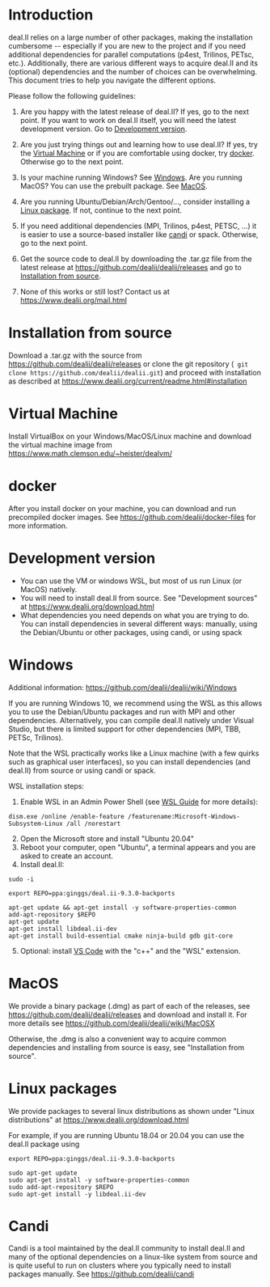 # Introduction

deal.II relies on a large number of other packages, making the installation cumbersome -- especially if you are new to the project and
if you need additional dependencies for parallel computations (p4est,
Trilinos, PETsc, etc.). Additionally, there are various different ways to acquire deal.II and
its (optional) dependencies and the number of choices can be overwhelming. This document tries to help you navigate the
different options.

Please follow the following guidelines:

1. Are you happy with the latest release of deal.II? If yes, go to the next
   point. If you want to work on deal.II itself, you will need the latest
   development version. Go to [Development version](https://github.com/dealii/dealii/wiki/Getting-deal.II#development-version).

2. Are you just trying things out and learning how to use deal.II? If yes, try
   the [Virtual Machine](https://github.com/dealii/dealii/wiki/Getting-deal.II#virtual-machine) or if you are comfortable using docker, try [docker](https://github.com/dealii/dealii/wiki/Getting-deal.II#docker). Otherwise go to
   the next point.

3. Is your machine running Windows? See [Windows](https://github.com/dealii/dealii/wiki/Getting-deal.II#windows). Are you running
   MacOS? You can use the prebuilt package. See [MacOS](https://github.com/dealii/dealii/wiki/Getting-deal.II#macos).

4. Are you running Ubuntu/Debian/Arch/Gentoo/..., consider installing a [Linux
   package](https://github.com/dealii/dealii/wiki/Getting-deal.II#linux-packages). If not, continue to the next point.

5. If you need additional dependencies (MPI, Trilinos, p4est, PETSC, ...) it
   is easier to use a source-based installer like [candi](https://github.com/dealii/dealii/wiki/Getting-deal.II#candi) or spack. Otherwise,
   go to the next point.

6. Get the source code to deal.II by downloading the .tar.gz file from the latest release at
     https://github.com/dealii/dealii/releases
   and go to [Installation from source](https://github.com/dealii/dealii/wiki/Getting-deal.II#installation-from-source).

7. None of this works or still lost? Contact us at https://www.dealii.org/mail.html

# Installation from source
  Download a .tar.gz with the source from
  https://github.com/dealii/dealii/releases or clone the git repository (``
  git clone https://github.com/dealii/dealii.git``) and proceed with
  installation as described at
  https://www.dealii.org/current/readme.html#installation

# Virtual Machine
 Install VirtualBox on your Windows/MacOS/Linux machine and download the
 virtual machine image from https://www.math.clemson.edu/~heister/dealvm/

# docker
  After you install docker on your machine, you can download and run
  precompiled docker images. See https://github.com/dealii/docker-files for
  more information.

# Development version
  - You can use the VM or windows WSL, but most of us run Linux (or MacOS) natively.
  - You will need to install deal.II from source. See "Development sources" at
    https://www.dealii.org/download.html
  - What dependencies you need depends on what you are trying to do. You can
    install dependencies in several different ways: manually, using the
    Debian/Ubuntu or other packages, using candi, or using spack

# Windows
  Additional information: https://github.com/dealii/dealii/wiki/Windows

  If you are running Windows 10, we recommend using the WSL as this allows you
  to use the Debian/Ubuntu packages and run with MPI and other
  dependencies. Alternatively, you can compile deal.II natively under Visual
  Studio, but there is limited support for other dependencies (MPI, TBB,
  PETSc, Trilinos).  

  Note that the WSL practically works like a Linux machine (with a few quirks such
  as graphical user interfaces), so you can install dependencies (and deal.II)
  from source or using candi or spack.

  WSL installation steps:
  1. Enable WSL in an Admin Power Shell (see [WSL Guide](https://docs.microsoft.com/en-us/windows/wsl/install-win10) for more details):
```
dism.exe /online /enable-feature /featurename:Microsoft-Windows-Subsystem-Linux /all /norestart
```
  2. Open the Microsoft store and install "Ubuntu 20.04"
  3. Reboot your computer, open "Ubuntu", a terminal appears and you are asked to create an account.
  4. Install deal.II:
```
sudo -i

export REPO=ppa:ginggs/deal.ii-9.3.0-backports

apt-get update && apt-get install -y software-properties-common
add-apt-repository $REPO
apt-get update
apt-get install libdeal.ii-dev
apt-get install build-essential cmake ninja-build gdb git-core
```
  5. Optional: install [VS Code](https://code.visualstudio.com/)
     with the "c++" and the "WSL" extension.

# MacOS
  We provide a binary package (.dmg) as part of each of the releases, see
  https://github.com/dealii/dealii/releases and download and install it.
  For more details see https://github.com/dealii/dealii/wiki/MacOSX

  Otherwise, the .dmg is also a convenient way to acquire common dependencies
  and installing from source is easy, see "Installation from source".

# Linux packages

  We provide packages to several linux distributions as shown under 
  "Linux distributions" at https://www.dealii.org/download.html

  For example, if you are running Ubuntu 18.04 or 20.04 you can use the deal.II package using

```
export REPO=ppa:ginggs/deal.ii-9.3.0-backports

sudo apt-get update
sudo apt-get install -y software-properties-common
sudo add-apt-repository $REPO
sudo apt-get install -y libdeal.ii-dev
```

# Candi
  Candi is a tool maintained by the deal.II community to install deal.II and
  many of the optional dependencies on a linux-like system from source and is
  quite useful to run on clusters where you typically need to install
  packages manually.
  See https://github.com/dealii/candi
